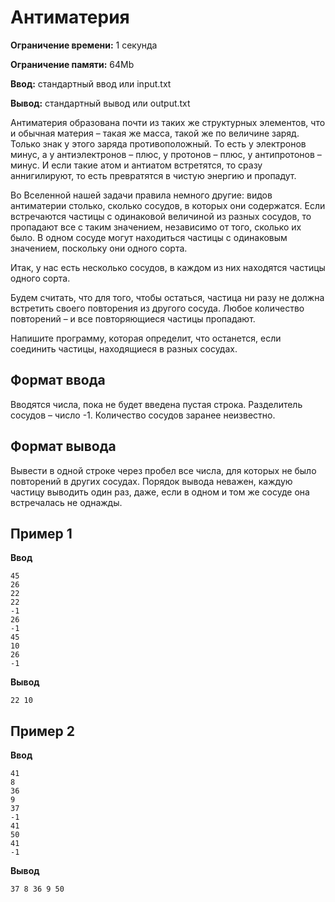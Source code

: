 # Антиматерия

**Ограничение времени:** 1 секунда

**Ограничение памяти:** 64Mb

**Ввод:** стандартный ввод или input.txt

**Вывод:** стандартный вывод или output.txt

Антиматерия образована почти из таких же структурных элементов, что и обычная материя – такая же масса, такой же по величине заряд. Только знак у этого заряда противоположный. То есть у электронов минус, а у антиэлектронов – плюс, у протонов – плюс, у антипротонов – минус. И если такие атом и антиатом встретятся, то сразу аннигилируют, то есть превратятся в чистую энергию и пропадут.

Во Вселенной нашей задачи правила немного другие: видов антиматерии столько, сколько сосудов, в которых они содержатся. Если встречаются частицы с одинаковой величиной из разных сосудов, то пропадают все с таким значением, независимо от того, сколько их было. В одном сосуде могут находиться частицы с одинаковым значением, поскольку они одного сорта.

Итак, у нас есть несколько сосудов, в каждом из них находятся частицы одного сорта.

Будем считать, что для того, чтобы остаться, частица ни разу не должна встретить своего повторения из другого сосуда. Любое количество повторений – и все повторяющиеся частицы пропадают.

Напишите программу, которая определит, что останется, если соединить частицы, находящиеся в разных сосудах.

## Формат ввода

Вводятся числа, пока не будет введена пустая строка. Разделитель сосудов – число -1. Количество сосудов заранее неизвестно.

## Формат вывода

Вывести в одной строке через пробел все числа, для которых не было повторений в других сосудах. Порядок вывода неважен, каждую частицу выводить один раз, даже, если в одном и том же сосуде она встречалась не однажды.

## Пример 1

**Ввод**
```
45
26
22
22
-1
26
-1
45
10
26
-1
```

**Вывод**
```
22 10
```

## Пример 2

**Ввод**
```
41
8
36
9
37
-1
41
50
41
-1
```

**Вывод**
```
37 8 36 9 50